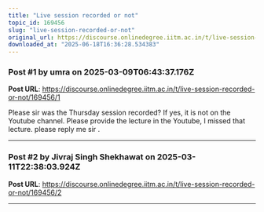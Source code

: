 ```yaml
---
title: "Live session recorded or not"
topic_id: 169456
slug: "live-session-recorded-or-not"
original_url: https://discourse.onlinedegree.iitm.ac.in/t/live-session-recorded-or-not/169456
downloaded_at: "2025-06-18T16:36:28.534383"
---
```


### Post #1 by umra on 2025-03-09T06:43:37.176Z
**Post URL**: https://discourse.onlinedegree.iitm.ac.in/t/live-session-recorded-or-not/169456/1

Please sir was the Thursday session recorded? If yes, it is not on the Youtube channel. Please provide the lecture in the Youtube, I missed that lecture.
 please reply me sir .

---

### Post #2 by Jivraj Singh Shekhawat on 2025-03-11T22:38:03.924Z
**Post URL**: https://discourse.onlinedegree.iitm.ac.in/t/live-session-recorded-or-not/169456/2

---
